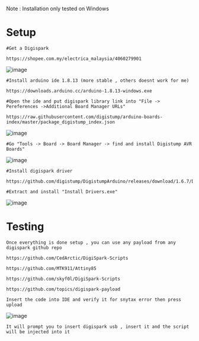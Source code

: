 Note : Installation only tested on Windows

# Setup 

```
#Get a Digispark

https://shopee.com.my/electrica_malaysia/4060279901
```
![image](https://user-images.githubusercontent.com/78603128/224087378-7f44ee07-244e-4dc7-af98-9aebbed89334.png)

```
#Install arduino ide 1.8.13 (more stable , others doesnt work for me)

https://downloads.arduino.cc/arduino-1.8.13-windows.exe

#Open the ide and put digispark library link into "File -> Pereferences ->Additional Board Manager URLs"

https://raw.githubusercontent.com/digistump/arduino-boards-index/master/package_digistump_index.json
```
![image](https://user-images.githubusercontent.com/78603128/224086982-c6967836-bb9e-47ba-9151-5ee6159b49a4.png)

```
#Go "Tools -> Board -> Board Manager -> find and install Digistump AVR Boards"
```
![image](https://user-images.githubusercontent.com/78603128/224086886-68d8aca6-0930-4b8c-b06c-3c68bc758eee.png)

```
#Install digispark driver

https://github.com/digistump/DigistumpArduino/releases/download/1.6.7/Digistump.Drivers.zip

#Extract and install "Install Drivers.exe"
```
![image](https://user-images.githubusercontent.com/78603128/224086804-d90414d9-78af-448f-8802-9d37a56e23bc.png)

# Testing
```
Once everything is done setup , you can use any payload from any digispark github repo

https://github.com/CedArctic/DigiSpark-Scripts

https://github.com/MTK911/Attiny85

https://github.com/skyf0l/DigiSpark-Scripts

https://github.com/topics/digispark-payload
```

```
Insert the code into IDE and verify it for snytax error then press upload 
```
![image](https://user-images.githubusercontent.com/78603128/224089723-6afcf985-e1d8-4dbe-8672-c457b2415b2a.png)

```
It will prompt you to insert digispark usb , insert it and the script will be injected into it
```
